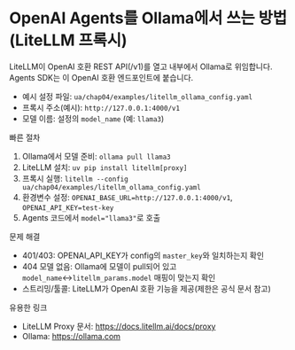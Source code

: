 # OpenAI Agents를 Ollama에서 쓰는 방법 (LiteLLM 프록시)

LiteLLM이 OpenAI 호환 REST API(/v1)를 열고 내부에서 Ollama로 위임합니다. Agents SDK는 이 OpenAI 호환 엔드포인트에 붙습니다.

- 예시 설정 파일: `ua/chap04/examples/litellm_ollama_config.yaml`
- 프록시 주소(예시): `http://127.0.0.1:4000/v1`
- 모델 이름: 설정의 `model_name` (예: `llama3`)

빠른 절차
1) Ollama에서 모델 준비: `ollama pull llama3`
2) LiteLLM 설치: `uv pip install litellm[proxy]`
3) 프록시 실행: `litellm --config ua/chap04/examples/litellm_ollama_config.yaml`
4) 환경변수 설정: `OPENAI_BASE_URL=http://127.0.0.1:4000/v1`, `OPENAI_API_KEY=test-key`
5) Agents 코드에서 `model="llama3"`로 호출

문제 해결
- 401/403: OPENAI_API_KEY가 config의 `master_key`와 일치하는지 확인
- 404 모델 없음: Ollama에 모델이 pull되어 있고 `model_name`↔`litellm_params.model` 매핑이 맞는지 확인
- 스트리밍/툴콜: LiteLLM가 OpenAI 호환 기능을 제공(제한은 공식 문서 참고)

유용한 링크
- LiteLLM Proxy 문서: https://docs.litellm.ai/docs/proxy
- Ollama: https://ollama.com


